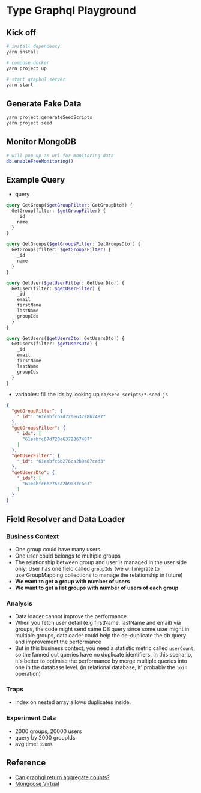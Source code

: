 

# Type Graphql Playground

## Kick off
```sh
# install dependency
yarn install

# compose docker
yarn project up

# start graphql server
yarn start
```

## Generate Fake Data
```sh
yarn project generateSeedScripts
yarn project seed
```

## Monitor MongoDB
```sh
# will pop up an url for monitoring data
db.enableFreeMonitoring() 
```
## Example Query

- query
```graphql
query GetGroup($getGroupFilter: GetGroupDto!) {
  GetGroup(filter: $getGroupFilter) {
    _id
    name
  }
}

query GetGroups($getGroupsFilter: GetGroupsDto!) {
  GetGroups(filter: $getGroupsFilter) {
    _id
    name
  }
}

query GetUser($getUserFilter: GetUserDto!) {
  GetUser(filter: $getUserFilter) {
    _id
    email
    firstName
    lastName
    groupIds
  }
}

query GetUsers($getUsersDto: GetUsersDto!) {
  GetUsers(filter: $getUsersDto) {
    _id
    email
    firstName
    lastName
    groupIds
  }
}
```
- variables: fill the ids by looking up `db/seed-scripts/*.seed.js`
```json
{
  "getGroupFilter": {
    "_id": "61eabfc67d720e6372867487"
  },
  "getGroupsFilter": {
    "_ids": [
      "61eabfc67d720e6372867487"
    ]
  },
  "getUserFilter": {
    "_id": "61eabfc6b276ca2b9a87cad3"
  },
  "getUsersDto": {
    "_ids": [
      "61eabfc6b276ca2b9a87cad3"
    ]
  }
}
```

## Field Resolver and Data Loader

### Business Context
- One group could have many users.
- One user could belongs to multiple groups
- The relationship between group and user is managed in the user side only. User has one field called `groupIds` (we will migrate to userGroupMapping collections to manage the relationship in future)
- **We want to get a group with number of users**
- **We want to get a list groups with number of users of each group**


### Analysis
- Data loader cannot improve the performance
- When you fetch user detail (e.g firstName, lastName and email) via groups, the code might send same DB query since some user might in multiple groups, dataloader could help the de-duplicate the db query and improvement the performance
- But in this business context, you need a statistic metric called `userCount`, so the fanned out queries have no duplicate identifiers. In this scenario, it's better to optimise the performance by merge multiple queries into one in the database level. (in relational database, it' probably the `join` operation)

### Traps
- index on nested array allows duplicates inside.

### Experiment Data
- 2000 groups, 20000 users
- query by 2000 groupIds
- avg time: `350ms`

## Reference
- [Can graphql return aggregate counts?](https://stackoverflow.com/questions/34321688/can-graphql-return-aggregate-counts)
- [Mongoose Virtual](https://github.com/Automattic/mongoose/issues/5762)